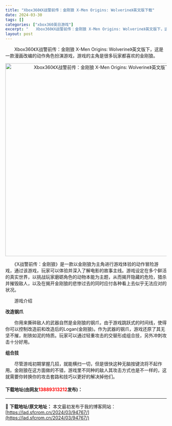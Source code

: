 ```yaml
---
title: "Xbox360《X战警前传：金刚狼 X-Men Origins: Wolverine》英文版下载"
date: 2024-03-30
tags: []
categories: ["xbox360英日游戏"]
excerpt: "　　Xbox360《X战警前传：金刚狼 X-Men Origins: Wolverine》英文版下，这是一款漫画改编的动作角色扮演游戏，游戏的主角是很多玩家都喜欢的金刚狼。 　　《X战警前传：金刚狼》是一款以金刚狼为主角进行游戏体验的动作冒险游戏，通过该游戏，玩家可以体验并深入了解电影的故事主线。游&hellip;"
layout: post
---
```


 <p>　　Xbox360《X战警前传：金刚狼 X-Men Origins: Wolverine》英文版下，这是一款漫画改编的动作角色扮演游戏，游戏的主角是很多玩家都喜欢的金刚狼。</p> <p align="center"><img align="" border="0" src="https://lad.sfcrom.cn/wp-content/uploads/2024/03/20240330_6607da9718e37.webp" width="600" alt="Xbox360《X战警前传：金刚狼 X-Men Origins: Wolverine》英文版下载" /></p> <p>　　《X战警前传：金刚狼》是一款以金刚狼为主角进行游戏体验的动作冒险游戏，通过该游戏，玩家可以体验并深入了解电影的故事主线。游戏设定在多个鲜活的真实世界，以挑战玩家磨砺角色的动物本能为主题，从而揭开隐藏的危险，猎杀并摧毁敌人，以及在揭开金刚狼的悲惨过去的同时应付各种看上去似乎无法应对的状况。</p> <p>　　游戏介绍</p> <p><strong>改造钢爪</strong></p> <p>　　你用来撕碎敌人的武器自然是金刚狼的钢爪，由于游戏跳跃式的时间线，使得你可以控制改造前和改造后的Logan(金刚狼)。作为武器的钢爪，游戏还原了其无坚不摧，削铁如泥的特质。玩家可以通过轻重攻击的交替形成组合技，另外冲刺攻击十分好用。</p> <p><strong>组合技</strong></p> <p>　　尽管游戏初期掌握几招，就能横扫一切，但是很快这种无脑按键流将不起作用。金刚狼在这方面做的不错，游戏里不同种的敌人其攻击方式也是不一样的，这就需要你转换你的攻击套路和技巧以更好的解决掉他们。</p> <p><h4>下载地址(由网友<font color="red">13889313212</font>发布)：</h4></p> 

---
📖 **下载地址/原文地址：** 本文最初发布于我的博客网站：[https://lad.sfcrom.cn/2024/03/94767/](https://lad.sfcrom.cn/2024/03/94767/)
